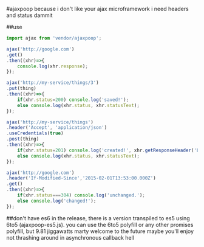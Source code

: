 #ajaxpoop
because i don't like your ajax microframework i need headers and status dammit

##use
```js
import ajax from 'vendor/ajaxpoop';
```
```js
ajax('http://google.com')
.get()
.then((xhr)=>{
    console.log(xhr.response);
});
```
```js
ajax('http://my-service/things/3')
.put(thing)
.then((xhr)=>{
    if(xhr.status=200) console.log('saved!');
    else console.log(xhr.status, xhr.statusText);
});
```
```js
ajax('http://my-service/things')
.header('Accept', 'application/json')
.useCredentials(true)
.post(thing)
.then((xhr)=>{
    if(xhr.status=201) console.log('created!', xhr.getResponseHeader('Location'));
    else console.log(xhr.status, xhr.statusText);
});
```
```js
ajax('http://google.com')
.header('If-Modified-Since','2015-02-01T13:53:00.000Z')
.get()
.then((xhr)=>{
    if(xhr.status===304) console.log('unchanged.');
    else console.log('changed!');
});
```
##don't have es6
in the release, there is a version transpiled to es5 using 6to5 (ajaxpoop-es5.js). you can use the 6to5 polyfill or any other promises polyfill, but 9.81 jiggawatts marty welcome to the future maybe you'll enjoy not thrashing around in asynchronous callback hell
